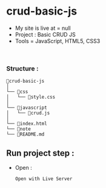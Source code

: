 # crud-basic-js
- My site is live at = null
- Project : Basic CRUD JS
- Tools = JavaScript, HTML5, CSS3
</br>

### Structure :
```
📁crud-basic-js
│
└── 📁css	
│   └── 📄style.css
│
└── 📁javascript
│   └── 📄crud.js
│
└── 📄index.html
└── 📄note
└── 📄README.md
```

## Run project step : 
- Open :
    ```
    Open with Live Server
    ```